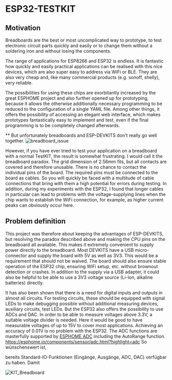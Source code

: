 # ESP32-TESTKIT

## Motivation
Breadboards are the best or most uncomplicated way to prototype, to test electronic circuit parts quickly and easily or to change them without a soldering iron and without losing the components.

The range of applications for ESP8266 and ESP32 is endless. It is fantastic how quickly and easily practical applications can be realised with this nice devices, which are also super easy to address via WiFi or BLE. They are also very cheap and, like many commercial products (e.g. sonoff, shelly), very reliable. 

The possibilities for using these chips are exorbitantly increased by the great ESPHOME project and also further opened up for prototyping, because it allows the otherwise additionally necessary programming to be reduced to the configuration of a single YAML file. Among other things, it offers the possibility of accessing an elegant web interface, which makes prototypes fantastically easy to implement and test, even if the final programming is to be completely changed afterwards.

** But unfortunately breadboards and ESP-DEVKITS don't really go well together.
![breadboard_issue](https://user-images.githubusercontent.com/10268240/161389199-028ddf25-8427-4133-889e-8c40c2c76b93.jpeg "breadboard paradox: no pin can be used")

However, if you have ever tried to test your application on a breadboard with a normal TestKIT, the result is somewhat frustrating. I would call it the breadboard paradox. The grid dimension of 2.56mm fits, but all contacts are covered and therefore unusable. There is no chance to contact the individual pins of the board. The required pins must be connected to the board as cables. So you will quickly be faced with a multitude of cable connections that bring with them a high potential for errors during testing. In addition, during my experiments with the ESP32, I found that longer cables in particular can lead to problems with the voltage-supplying lines when the chip wants to establish the WiFi connection, for example, as higher current peaks can obviously occur here.

## Problem definition

This project was therefore about keeping the advantages of ESP-DEVKITS, but resolving the paradox described above and making the CPU pins on the breadboard all available. This makes it extremely convenient to supply power directly to the breadboard. Most DEVKITS have a USB micro-connector and supply the board with 5V as well as 3V3. This would be a requirement that should not be waived. The board should also ensure stable operation of the ESP32 chip, ensuring WiFi setup, etc. without brownout detection or crashes. In addition to the supply via a USB adapter, it could also be helpful to be able to use a 3V3 voltage source (Li-Ion, alkaline batteries) directly.

It has also been shown that there is a need for digital inputs and outputs in almost all circuits. For testing circuits, these should be equipped with signal LEDs to make debugging possible without additional measuring devices, auxiliary circuits, test LEDs. But the ESP32 also offers the possibility to use ADCs and DAC. In order to be able to measure voltages above 3.3V, a suitable voltage divider is needed. Here it would be good to have measurable voltages of up to 15V to cover most applications. Achieving an accuracy of 0.01V is no problem with the ESP32. The ADC functions are masterfully supported by [ESPHOME ADC](https://esphome.io/components/sensor/adc.html?highlight=adc) including the AutoRange function. 
https://esphome.io/components/sensor/adc.html?highlight=adc
So wünschenswert ist, 

bereits Standard-IO-Funktionen (Eingänge, Ausgänge, ADC, DAC) verfügbar zu haben. Damit  

![KIT_Breadboard](https://user-images.githubusercontent.com/10268240/161389607-0493d92c-b815-4872-a612-498574beed3e.jpg)
